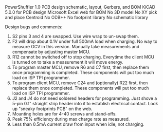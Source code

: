 PowerShuffler 1.0 PCB design schematic, layout, Gerbers, and BOM
KiCAD 5.0.0 for PCB design
Microsoft Excel web for BOM
No 3D model
No XY pick and place Centroid
No ODB++
No footprint library
No schematic library

Design bugs and comments:
1. S2 pins 3 and 4 are swapped. Use wire wrap to un-swap them.
2. F2 will drop about 0.1V under full 500mA load when charging. No way to measure OCV in this version. Manually take measurements and compensate by adjusting master MCU.
3. R12 cannot be switched off to stop charging. Everytime the client MCU is turned on to take a measurement it will move energy.
4. To program master MCU, remove R6 and C7 first, then replace them once programming is completed. These components will put too much load on ISP TPI programmer.
5. To program client MCU, remove C24 and (optionally) R22 first, then replace them once completed. These components will put too much load on ISP TPI programmer.
6. J2 and J4 do not need soldered headers for programming. Just shove a 5-pin 0.1" straight strip header into it to establish electrical contact. Look up "sneaky footprints PCB" on the web.
7. Mounting holes are for 4-40 screws and stand-offs.
8. Peak 75% efficiency during max charge rate as measured.
9. Less than 0.5mA current draw from input when idle, not charging.
